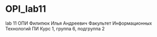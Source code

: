 # OPI_lab11
lab 11 ОПИ
Филипюк 
Илья 
Андреевич
Факультет Информационных Технологий
ПИ
Курс 1, группа 6, подгруппа 2
